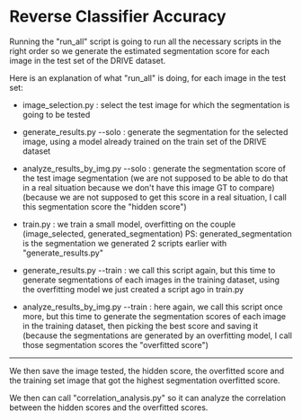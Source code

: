 # Reverse Classifier Accuracy

Running the "run_all" script is going to run all the necessary scripts in the right order so we generate the estimated segmentation score for each image in the test set
of the DRIVE dataset.

Here is an explanation of what "run_all" is doing, for each image in the test set:

- image_selection.py : select the test image for which the segmentation is going to be tested  

- generate_results.py --solo : generate the segmentation for the selected image,
          using a model already trained on the train set of the DRIVE dataset

- analyze_results_by_img.py --solo : generate the segmentation score of the
          test image segmentation (we are not supposed to be able to do that in a real situation
            because we don't have this image GT to compare)(because we are not supposed to get
              this score in a real situation, I call this segmentation score the "hidden score")

- train.py : we train a small model, overfitting on the couple (image_selected, generated_segmentation)
        PS: generated_segmentation is the segmentation we generated 2 scripts earlier with "generate_results.py"

- generate_results.py --train : we call this script again, but this time to generate segmentations of each images
        in the training dataset, using the overfitting model we just created a script ago in train.py

-  analyze_results_by_img.py --train : here again, we call this script once more, but this time to generate the
        segmentation scores of each image in the training dataset, then picking the best score and saving it
        (because the segmentations are generated by an overfitting model, I call those segmentation scores the
          "overfitted score")

----

We then save the image tested, the hidden score, the overfitted score and the training set image that
got the highest segmentation overfitted score.

We then can call "correlation_analysis.py" so it can analyze the correlation between the hidden scores and the overfitted scores.
